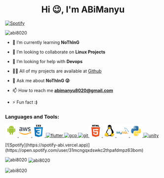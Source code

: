<h1 align="center">Hi 😉, I'm ABiManyu</h1>

[![Spotify](https://vercel.com/abis-projects-7cac0b59/spotify-abi)](https://open.spotify.com/user/31mcngqxdswkc2thpafdmpz63bom)
<p align="left"> <img src="https://komarev.com/ghpvc/?username=abi8020&label=Profile%20views&color=0e75b6&style=flat" alt="abi8020" /> </p>


- 🌱 I’m currently learning **NoThInG**

- 👯 I’m looking to collaborate on **Linux Projects**

- 🤝 I’m looking for help with **Devops**

- 👨‍💻 All of my projects are available at [Github](Github)

- 💬 Ask me about **NoThInG 😜**

- 📫 How to reach me **abimanyu8020@gmail.com**

- ⚡ Fun fact **:)**



<h3 align="left">Languages and Tools:</h3>
<p align="left"> <a href="https://developer.android.com" target="_blank" rel="noreferrer"> <img src="https://raw.githubusercontent.com/devicons/devicon/master/icons/android/android-original-wordmark.svg" alt="android" width="40" height="40"/> </a> <a href="https://aws.amazon.com" target="_blank" rel="noreferrer"> <img src="https://raw.githubusercontent.com/devicons/devicon/master/icons/amazonwebservices/amazonwebservices-original-wordmark.svg" alt="aws" width="40" height="40"/> </a> <a href="https://www.w3schools.com/css/" target="_blank" rel="noreferrer"> <img src="https://raw.githubusercontent.com/devicons/devicon/master/icons/css3/css3-original-wordmark.svg" alt="css3" width="40" height="40"/> </a> <a href="https://flutter.dev" target="_blank" rel="noreferrer"> <img src="https://www.vectorlogo.zone/logos/flutterio/flutterio-icon.svg" alt="flutter" width="40" height="40"/> </a> <a href="https://cloud.google.com" target="_blank" rel="noreferrer"> <img src="https://www.vectorlogo.zone/logos/google_cloud/google_cloud-icon.svg" alt="gcp" width="40" height="40"/> </a> <a href="https://git-scm.com/" target="_blank" rel="noreferrer"> <img src="https://www.vectorlogo.zone/logos/git-scm/git-scm-icon.svg" alt="git" width="40" height="40"/> </a> <a href="https://www.w3.org/html/" target="_blank" rel="noreferrer"> <img src="https://raw.githubusercontent.com/devicons/devicon/master/icons/html5/html5-original-wordmark.svg" alt="html5" width="40" height="40"/> </a> <a href="https://www.linux.org/" target="_blank" rel="noreferrer"> <img src="https://raw.githubusercontent.com/devicons/devicon/master/icons/linux/linux-original.svg" alt="linux" width="40" height="40"/> </a> <a href="https://www.mysql.com/" target="_blank" rel="noreferrer"> <img src="https://raw.githubusercontent.com/devicons/devicon/master/icons/mysql/mysql-original-wordmark.svg" alt="mysql" width="40" height="40"/> </a> <a href="https://www.python.org" target="_blank" rel="noreferrer"> <img src="https://raw.githubusercontent.com/devicons/devicon/master/icons/python/python-original.svg" alt="python" width="40" height="40"/> </a> <a href="https://unity.com/" target="_blank" rel="noreferrer"> <img src="https://www.vectorlogo.zone/logos/unity3d/unity3d-icon.svg" alt="unity" width="40" height="40"/> </a> </p>
[![Spotify](https://spotify-abi.vercel.app)](https://open.spotify.com/user/31mcngqxdswkc2thpafdmpz63bom)
<p><img align="left" src="https://github-readme-stats.vercel.app/api/top-langs?username=abi8020&show_icons=true&locale=en&layout=compact" alt="abi8020" /></p>

<p>&nbsp;<img align="center" src="https://github-readme-stats.vercel.app/api?username=abi8020&show_icons=true&locale=en" alt="abi8020" /></p>

<p><img align="center" src="https://github-readme-streak-stats.herokuapp.com/?user=abi8020&" alt="abi8020" /></p>
